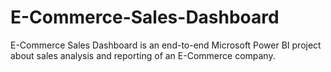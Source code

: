 # E-Commerce-Sales-Dashboard
E-Commerce Sales Dashboard is an end-to-end Microsoft Power BI project about sales analysis and reporting of an E-Commerce company.
